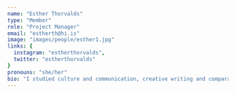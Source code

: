 ```yaml
---
name: "Esther Thorvalds"
type: "Member"
role: "Project Manager"
email: "estherth@hi.is"
image: "images/people/esther1.jpg"
links: {
  instagram: "estherthorvalds",
  twitter: "estherthorvalds"
}
pronouns: "she/her"
bio: "I studied culture and communication, creative writing and comparative literature. I have been working in the music and culture industry for a decade; managing, planning and promoting all sorts of music projects, artists, festivals and conferences in Iceland as well as abroad. I'm the executive director of Læti! (f.k.a. Girls Rock! Iceland) and passionate about promoting equality and diversity."
---
```



